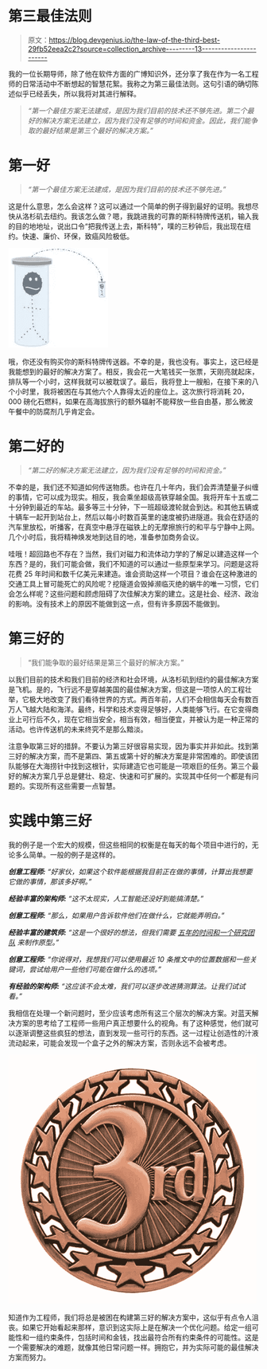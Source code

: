 # 第三最佳法则

> 原文：<https://blog.devgenius.io/the-law-of-the-third-best-29fb52eea2c2?source=collection_archive---------13----------------------->

我的一位长期导师，除了他在软件方面的广博知识外，还分享了我在作为一名工程师的日常活动中不断想起的智慧花絮。我称之为第三最佳法则。这句引语的确切陈述似乎已经丢失，所以我将对其进行解释。

> *“第一个最佳方案无法建成，是因为我们目前的技术还不够先进。第二个最好的解决方案无法建立，因为我们没有足够的时间和资金。因此，我们能争取的最好结果是第三个最好的解决方案。”*

# 第一好

> *“第一个最佳方案无法建成，是因为我们目前的技术还不够先进。”*

这是什么意思，怎么会这样？这可以通过一个简单的例子得到最好的证明。我想尽快从洛杉矶去纽约。我该怎么做？嗯，我跳进我的可靠的斯科特牌传送机，输入我的目的地地址，说出口令“把我传送上去，斯科特”，噗的三秒钟后，我出现在纽约。快速、廉价、环保，致癌风险极低。

![](img/515321ca9bd9513e39e34a970153142a.png)

哦，你还没有购买你的斯科特牌传送器。不幸的是，我也没有。事实上，这已经是我能想到的最好的解决方案了。相反，我会花一大笔钱买一张票，天刚亮就起床，排队等一个小时，这样我就可以被耽误了。最后，我将登上一艘船，在接下来的八个小时里，我将被困在与其他六个人靠得太近的座位上。这次旅行将消耗 20，000 磅化石燃料，如果在高海拔旅行的额外辐射不能释放一些自由基，那么微波午餐中的防腐剂几乎肯定会。

# 第二好的

> *“第二好的解决方案无法建立，因为我们没有足够的时间和资金。”*

不幸的是，我们还不知道如何传送物质。也许在几十年内，我们会弄清楚量子纠缠的事情，它可以成为现实。相反，我会乘坐超级高铁穿越全国。我将开车十五或二十分钟到最近的车站。最多等三十分钟，下一班超级渡轮就会到达。和其他五辆或十辆车一起开到站台上，然后以每小时数百英里的速度被扔进隧道。我会在舒适的汽车里放松，听播客，在真空中悬浮在磁铁上的无摩擦旅行的和平与宁静中上网。几个小时后，我将精神焕发地到达目的地，准备参加商务会议。

哇哦！超回路也不存在？当然，我们对磁力和流体动力学的了解足以建造这样一个东西？是的，我们可能会做，我们不知道的可以通过一些原型来学习。问题是这将花费 25 年时间和数千亿美元来建造。谁会资助这样一个项目？谁会在这种激进的交通工具上冒可能死亡的风险呢？挖隧道会毁掉濒临灭绝的蜗牛的唯一习惯，它们会怎么样呢？这些问题和顾虑阻碍了次佳解决方案的建立。这是社会、经济、政治的影响。没有技术上的原因不能做到这一点，但有许多原因不能做到。

# 第三好的

> “我们能争取的最好结果是第三个最好的解决方案。”

以我们目前的技术和我们目前的经济和社会环境，从洛杉矶到纽约的最佳解决方案是飞机。是的，飞行远不是穿越美国的最佳解决方案，但这是一项惊人的工程壮举，它极大地改变了我们看待世界的方式。两百年前，人们不会相信每天会有数百万人飞越大陆和海洋。最终，科学和技术变得足够好，人类能够飞行。在它变得商业上可行后不久，现在它相当安全，相当有效，相当便宜，并被认为是一种正常的活动。也许传送机的未来终究不是那么黯淡。

注意争取第三好的措辞。不要认为第三好很容易实现，因为事实并非如此。找到第三好的解决方案，而不是第四、第五或第十好的解决方案是非常困难的。即使该团队能够在大海捞针中找到这根针，实际建造它也可能是一项艰巨的任务。第三个最好的解决方案几乎总是健壮、稳定、快速和可扩展的。实现其中任何一个都是有问题的。实现所有这些需要一点智慧。

# 实践中第三好

我的例子是一个宏大的规模，但这些相同的权衡是在每天的每个项目中进行的，无论多么简单。一般的例子是这样的。

***创意工程师:*** *“好家伙，如果这个软件能根据我目前正在做的事情，计算出我想要它做的事情，那该多好啊。”*

***经验丰富的架构师:*** *“这不太现实，人工智能还没好到能搞清楚。”*

***创意工程师:*** *“那么，如果用户告诉软件他们在做什么，它就能弄明白。”*

***经验丰富的建筑师:*** *“这是一个很好的想法，但我们需要* [*五年的时间和一个研究团队*](http://xkcd.com/1425/) *来制作原型。”*

***创意工程师:*** *“你说得对，我想我们可以使用最近 10 条推文中的位置数据和一些关键词，尝试给用户一些他们可能在做什么的选项。”*

***有经验的架构师:*** *“这应该不会太难，我们可以逐步改进猜测算法。让我们试试看。”*

我相信在处理一个新问题时，至少应该考虑所有这三个层次的解决方案。对蓝天解决方案的思考给了工程师一些用户真正想要什么的视角。有了这种感觉，他们就可以逐渐调整这些疯狂的想法，直到发现一些可行的东西。这一过程让创造性的汁液流动起来，可能会发现一个盒子之外的解决方案，否则永远不会被考虑。

![](img/64449bdc9718b13bbf24af8b5b88a793.png)

知道作为工程师，我们将总是被困在构建第三好的解决方案中，这似乎有点令人沮丧。如果它开始看起来那样，意识到这实际上是在解决一个优化问题。给定一组可能性和一组约束条件，包括时间和金钱，找出最符合所有约束条件的可能性。这是一个需要解决的难题，就像其他日常问题一样。拥抱它，并为实际可能的最佳解决方案而努力。